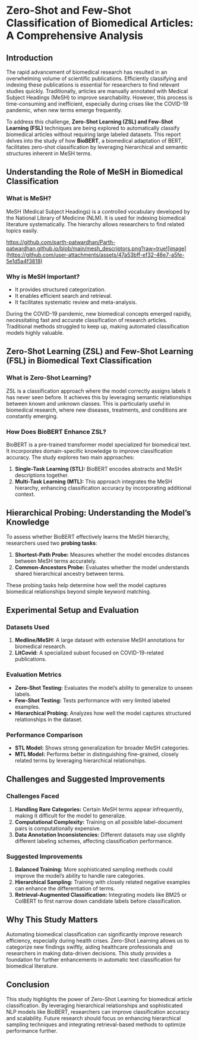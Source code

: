 # Zero-Shot and Few-Shot Classification of Biomedical Articles: A Comprehensive Analysis

## Introduction
The rapid advancement of biomedical research has resulted in an overwhelming volume of scientific publications. Efficiently classifying and indexing these publications is essential for researchers to find relevant studies quickly. Traditionally, articles are manually annotated with Medical Subject Headings (MeSH) to improve searchability. However, this process is time-consuming and inefficient, especially during crises like the COVID-19 pandemic, when new terms emerge frequently.

To address this challenge, **Zero-Shot Learning (ZSL) and Few-Shot Learning (FSL)** techniques are being explored to automatically classify biomedical articles without requiring large labeled datasets. This report delves into the study of how **BioBERT**, a biomedical adaptation of BERT, facilitates zero-shot classification by leveraging hierarchical and semantic structures inherent in MeSH terms.

## Understanding the Role of MeSH in Biomedical Classification
### What is MeSH?
MeSH (Medical Subject Headings) is a controlled vocabulary developed by the National Library of Medicine (NLM). It is used for indexing biomedical literature systematically. The hierarchy allows researchers to find related topics easily. 

https://github.com/parth-patwardhan/Parth-patwardhan.github.io/blob/main/mesh_descriptors.png?raw=true![image](https://github.com/user-attachments/assets/47a53bff-ef32-46e7-a5fe-5e1d5a4f3818)


### Why is MeSH Important?
- It provides structured categorization.
- It enables efficient search and retrieval.
- It facilitates systematic review and meta-analysis.

During the COVID-19 pandemic, new biomedical concepts emerged rapidly, necessitating fast and accurate classification of research articles. Traditional methods struggled to keep up, making automated classification models highly valuable.

## Zero-Shot Learning (ZSL) and Few-Shot Learning (FSL) in Biomedical Text Classification
### What is Zero-Shot Learning?
ZSL is a classification approach where the model correctly assigns labels it has never seen before. It achieves this by leveraging semantic relationships between known and unknown classes. This is particularly useful in biomedical research, where new diseases, treatments, and conditions are constantly emerging.

### How Does BioBERT Enhance ZSL?
BioBERT is a pre-trained transformer model specialized for biomedical text. It incorporates domain-specific knowledge to improve classification accuracy. The study explores two main approaches:
1. **Single-Task Learning (STL):** BioBERT encodes abstracts and MeSH descriptions together.
2. **Multi-Task Learning (MTL):** This approach integrates the MeSH hierarchy, enhancing classification accuracy by incorporating additional context.

## Hierarchical Probing: Understanding the Model’s Knowledge
To assess whether BioBERT effectively learns the MeSH hierarchy, researchers used two **probing tasks**:
1. **Shortest-Path Probe:** Measures whether the model encodes distances between MeSH terms accurately.
2. **Common-Ancestors Probe:** Evaluates whether the model understands shared hierarchical ancestry between terms.

These probing tasks help determine how well the model captures biomedical relationships beyond simple keyword matching.

## Experimental Setup and Evaluation
### Datasets Used
1. **Medline/MeSH:** A large dataset with extensive MeSH annotations for biomedical research.
2. **LitCovid:** A specialized subset focused on COVID-19-related publications.

### Evaluation Metrics
- **Zero-Shot Testing:** Evaluates the model’s ability to generalize to unseen labels.
- **Few-Shot Testing:** Tests performance with very limited labeled examples.
- **Hierarchical Probing:** Analyzes how well the model captures structured relationships in the dataset.

### Performance Comparison
- **STL Model:** Shows strong generalization for broader MeSH categories.
- **MTL Model:** Performs better in distinguishing fine-grained, closely related terms by leveraging hierarchical relationships.

## Challenges and Suggested Improvements
### Challenges Faced
1. **Handling Rare Categories:** Certain MeSH terms appear infrequently, making it difficult for the model to generalize.
2. **Computational Complexity:** Training on all possible label-document pairs is computationally expensive.
3. **Data Annotation Inconsistencies:** Different datasets may use slightly different labeling schemes, affecting classification performance.

### Suggested Improvements
1. **Balanced Training:** More sophisticated sampling methods could improve the model’s ability to handle rare categories.
2. **Hierarchical Sampling:** Training with closely related negative examples can enhance the differentiation of terms.
3. **Retrieval-Augmented Classification:** Integrating models like BM25 or ColBERT to first narrow down candidate labels before classification.

## Why This Study Matters
Automating biomedical classification can significantly improve research efficiency, especially during health crises. Zero-Shot Learning allows us to categorize new findings swiftly, aiding healthcare professionals and researchers in making data-driven decisions. This study provides a foundation for further enhancements in automatic text classification for biomedical literature.

## Conclusion
This study highlights the power of Zero-Shot Learning for biomedical article classification. By leveraging hierarchical relationships and sophisticated NLP models like BioBERT, researchers can improve classification accuracy and scalability. Future research should focus on enhancing hierarchical sampling techniques and integrating retrieval-based methods to optimize performance further.

